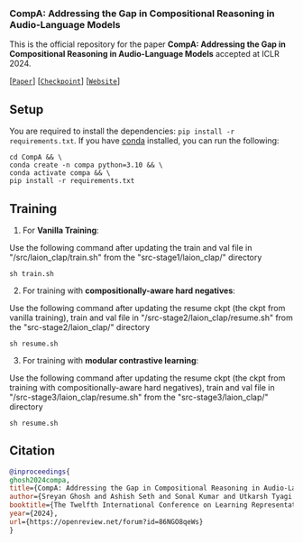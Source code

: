 ### CompA: Addressing the Gap in Compositional Reasoning in Audio-Language Models

This is the official repository for the paper **CompA: Addressing the Gap in Compositional Reasoning in Audio-Language Models** accepted at ICLR 2024.

[[`Paper`](https://openreview.net/pdf?id=86NGO8qeWs)] [[`Checkpoint`]()] [[`Website`](https://sreyan88.github.io/compa_iclr/)]

## Setup
You are required to install the dependencies: `pip install -r requirements.txt`. If you have [conda](https://www.anaconda.com) installed, you can run the following: 

```shell
cd CompA && \
conda create -n compa python=3.10 && \
conda activate compa && \
pip install -r requirements.txt
```

## Training

1. For **Vanilla Training**: 

Use the following command after updating the train and val file in "/src/laion_clap/train.sh" from the "src-stage1/laion_clap/" directory

```shell
sh train.sh
```

2. For training with **compositionally-aware hard negatives**:

Use the following command after updating the resume ckpt (the ckpt from vanilla training), train and val file in "/src-stage2/laion_clap/resume.sh" from the "src-stage2/laion_clap/" directory

```shell
sh resume.sh
```

3. For training with **modular contrastive learning**:

Use the following command after updating the resume ckpt (the ckpt from training with compositionally-aware hard negatives), train and val file in "/src-stage3/laion_clap/resume.sh" from the "src-stage3/laion_clap/" directory

```shell
sh resume.sh
```

## Citation
```BibTex
@inproceedings{
ghosh2024compa,
title={CompA: Addressing the Gap in Compositional Reasoning in Audio-Language Models},
author={Sreyan Ghosh and Ashish Seth and Sonal Kumar and Utkarsh Tyagi and Chandra Kiran Reddy Evuru and Ramaneswaran S and S Sakshi and Oriol Nieto and Ramani Duraiswami and Dinesh Manocha},
booktitle={The Twelfth International Conference on Learning Representations},
year={2024},
url={https://openreview.net/forum?id=86NGO8qeWs}
}
```
